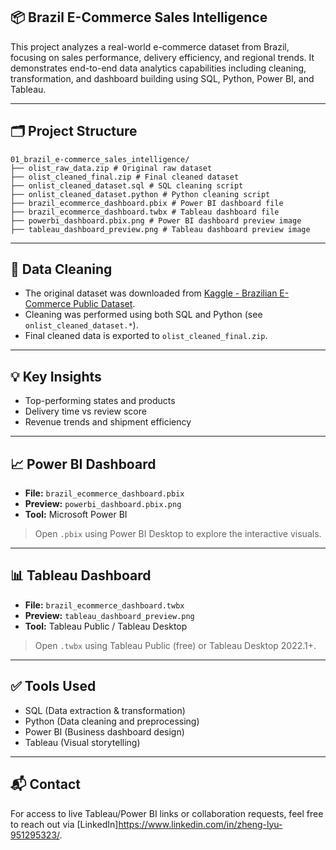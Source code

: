 ## 📦 Brazil E-Commerce Sales Intelligence

This project analyzes a real-world e-commerce dataset from Brazil, focusing on sales performance, delivery efficiency, and regional trends. It demonstrates end-to-end data analytics capabilities including cleaning, transformation, and dashboard building using SQL, Python, Power BI, and Tableau.

---

## 🗂️ Project Structure

```
01_brazil_e-commerce_sales_intelligence/
├── olist_raw_data.zip # Original raw dataset
├── olist_cleaned_final.zip # Final cleaned dataset
├── onlist_cleaned_dataset.sql # SQL cleaning script
├── onlist_cleaned_dataset.python # Python cleaning script
├── brazil_ecommerce_dashboard.pbix # Power BI dashboard file
├── brazil_ecommerce_dashboard.twbx # Tableau dashboard file
├── powerbi_dashboard.pbix.png # Power BI dashboard preview image
├── tableau_dashboard_preview.png # Tableau dashboard preview image
```

---

## 🧼 Data Cleaning

- The original dataset was downloaded from [Kaggle - Brazilian E-Commerce Public Dataset](https://www.kaggle.com/datasets/olistbr/brazilian-ecommerce).
- Cleaning was performed using both SQL and Python (see `onlist_cleaned_dataset.*`).
- Final cleaned data is exported to `olist_cleaned_final.zip`.

---

## 💡 Key Insights

- Top-performing states and products
- Delivery time vs review score
- Revenue trends and shipment efficiency

---

## 📈 Power BI Dashboard

- **File:** `brazil_ecommerce_dashboard.pbix`
- **Preview:** `powerbi_dashboard.pbix.png`
- **Tool:** Microsoft Power BI

> Open `.pbix` using Power BI Desktop to explore the interactive visuals.

---

## 📊 Tableau Dashboard

- **File:** `brazil_ecommerce_dashboard.twbx`
- **Preview:** `tableau_dashboard_preview.png`
- **Tool:** Tableau Public / Tableau Desktop

> Open `.twbx` using Tableau Public (free) or Tableau Desktop 2022.1+.

---

## ✅ Tools Used

- SQL (Data extraction & transformation)
- Python (Data cleaning and preprocessing)
- Power BI (Business dashboard design)
- Tableau (Visual storytelling)

---

## 📬 Contact

For access to live Tableau/Power BI links or collaboration requests, feel free to reach out via [LinkedIn]https://www.linkedin.com/in/zheng-lyu-951295323/.
